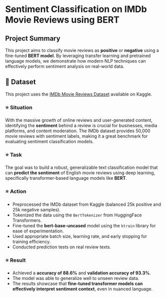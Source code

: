 # Sentiment Classification on IMDb Movie Reviews using BERT

## Project Summary
This project aims to classify movie reviews as **positive** or **negative** using a fine-tuned **BERT model**. By leveraging transfer learning and pretrained language models, we demonstrate how modern NLP techniques can effectively perform sentiment analysis on real-world data.

## 📁 Dataset

This project uses the [IMDb Movie Reviews Dataset](https://www.kaggle.com/datasets/lakshmi25npathi/imdb-dataset-of-50k-movie-reviews) available on Kaggle.

### ⭐ Situation  
With the massive growth of online reviews and user-generated content, identifying the **sentiment** behind a review is crucial for businesses, media platforms, and content moderation. The IMDb dataset provides 50,000 movie reviews with sentiment labels, making it a great benchmark for evaluating sentiment classification models.

### ⭐ Task  
The goal was to build a robust, generalizable text classification model that can **predict the sentiment** of English movie reviews using deep learning, specifically transformer-based language models like **BERT**.

### ⭐ Action  
- Preprocessed the IMDb dataset from Kaggle (balanced 25k positive and 25k negative samples).
- Tokenized the data using the `BertTokenizer` from HuggingFace Transformers.
- Fine-tuned the **bert-base-uncased** model using the `ktrain` library for ease of experimentation.
- Used appropriate batch size, learning rate, and early stopping for training efficiency.
- Conducted prediction tests on real review texts.

### ⭐ Result  
- Achieved a **accuracy of 88.6%** and **validation accuracy of 93.3%**.  
- The model was able to generalize well to unseen review data.
- The results showcase that **fine-tuned transformer models can effectively interpret sentiment context**, even in nuanced language.
